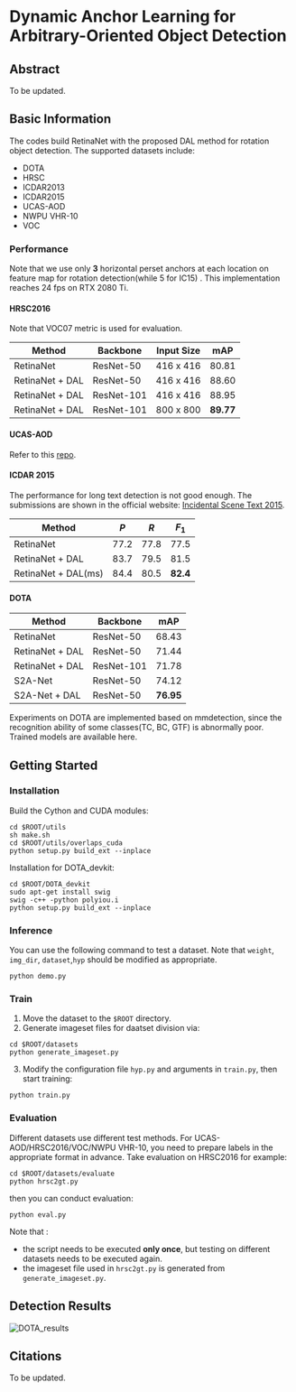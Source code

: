 # Dynamic Anchor Learning for Arbitrary-Oriented Object Detection

## Abstract

To be updated.

## Basic Information

The codes build RetinaNet with the proposed DAL method for rotation object detection. The supported datasets include:
* DOTA
* HRSC
* ICDAR2013
* ICDAR2015
* UCAS-AOD
* NWPU VHR-10
* VOC

### Performance

Note that we use only **3** horizontal perset anchors at each location on feature map for rotation detection(while 5 for IC15) . This implementation reaches 24 fps on RTX 2080 Ti.

#### HRSC2016

Note that VOC07 metric is used for evaluation.

| Method          | Backbone   | Input Size | mAP       |
| --------------- | ---------- | ---------- | --------- |
| RetinaNet       | ResNet-50  | 416 x 416  | 80.81     |
| RetinaNet + DAL | ResNet-50  | 416 x 416  | 88.60     |
| RetinaNet + DAL | ResNet-101 | 416 x 416  | 88.95     |
| RetinaNet + DAL | ResNet-101 | 800 x 800  | **89.77** |

#### UCAS-AOD

Refer to this [repo](https://github.com/ming71/UCAS-AOD-benchmark).

#### ICDAR 2015

The performance for long text detection is not good enough. The submissions are shown in the official website: [Incidental Scene Text 2015](https://rrc.cvc.uab.es/?ch=4&com=evaluation&task=1).

| Method              | $P$  | $R$  | $F_1$    |
| ------------------- | ---- | ---- | -------- |
| RetinaNet           | 77.2 | 77.8 | 77.5     |
| RetinaNet + DAL     | 83.7 | 79.5 | 81.5     |
| RetinaNet + DAL(ms) | 84.4 | 80.5 | **82.4** |

#### DOTA

| Method          | Backbone   | mAP       |
| --------------- | ---------- | --------- |
| RetinaNet       | ResNet-50  | 68.43     |
| RetinaNet + DAL | ResNet-50  | 71.44     |
| RetinaNet + DAL | ResNet-101 | 71.78     |
| S2A-Net         | ResNet-50  | 74.12     |
| S2A-Net + DAL   | ResNet-50  | **76.95** |

Experiments on DOTA are implemented based on mmdetection, since the recognition ability of some classes(TC, BC, GTF) is abnormally poor. Trained models are available here.


## Getting Started
### Installation
Build the Cython  and CUDA modules:
```
cd $ROOT/utils
sh make.sh
cd $ROOT/utils/overlaps_cuda
python setup.py build_ext --inplace
```
Installation for DOTA_devkit:
```
cd $ROOT/DOTA_devkit
sudo apt-get install swig
swig -c++ -python polyiou.i
python setup.py build_ext --inplace
```
### Inference
You can use the following command to test a dataset. Note that `weight`, `img_dir`, `dataset`,`hyp` should be modified as appropriate.
```
python demo.py
```

### Train
1. Move the dataset to the `$ROOT` directory.
2. Generate imageset files for daatset division via:
```
cd $ROOT/datasets
python generate_imageset.py
```
3. Modify the configuration file `hyp.py` and arguments  in `train.py`, then start training:
```
python train.py
```
### Evaluation
Different datasets use different test methods. For UCAS-AOD/HRSC2016/VOC/NWPU VHR-10, you need to prepare labels in the appropriate format in advance. Take evaluation on HRSC2016 for example:
```
cd $ROOT/datasets/evaluate
python hrsc2gt.py
```
then you can conduct evaluation:
```
python eval.py
```
Note that :

- the script  needs to be executed **only once**, but testing on different datasets needs to be executed again.
- the imageset file used in `hrsc2gt.py` is generated from `generate_imageset.py`.

## Detection Results

![DOTA_results](https://github.com/ming71/DAL/blob/master/DOTA.png)

## Citations

To be updated.